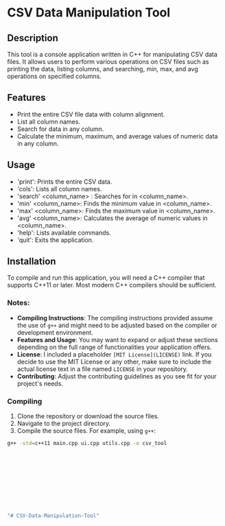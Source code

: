 # CSV Data Manipulation Tool

## Description

This tool is a console application written in C++ for manipulating CSV data files. It allows users to perform various operations on CSV files such as printing the data, listing columns, and searching, min, max, and avg operations on specified columns.

## Features

- Print the entire CSV file data with column alignment.
- List all column names.
- Search for data in any column.
- Calculate the minimum, maximum, and average values of numeric data in any column.

## Usage

- 'print': Prints the entire CSV data.
- 'cols': Lists all column names.
- 'search' <column_name> <value>: Searches for <value> in <column_name>.
- 'min' <column_name>: Finds the minimum value in <column_name>.
- 'max' <column_name>: Finds the maximum value in <column_name>.
- 'avg' <column_name>: Calculates the average of numeric values in <column_name>.
- 'help': Lists available commands.
- 'quit': Exits the application.

## Installation

To compile and run this application, you will need a C++ compiler that supports C++11 or later. Most modern C++ compilers should be sufficient.


### Notes:

- **Compiling Instructions**: The compiling instructions provided assume the use of `g++` and might need to be adjusted based on the compiler or development environment.
- **Features and Usage**: You may want to expand or adjust these sections depending on the full range of functionalities your application offers.
- **License**: I included a placeholder `[MIT License](LICENSE)` link. If you decide to use the MIT License or any other, make sure to include the actual license text in a file named `LICENSE` in your repository.
- **Contributing**: Adjust the contributing guidelines as you see fit for your project's needs.


### Compiling

1. Clone the repository or download the source files.
2. Navigate to the project directory.
3. Compile the source files. For example, using `g++`:

```bash
g++ -std=c++11 main.cpp ui.cpp utils.cpp -o csv_tool











"# CSV-Data-Manipulation-Tool" 
